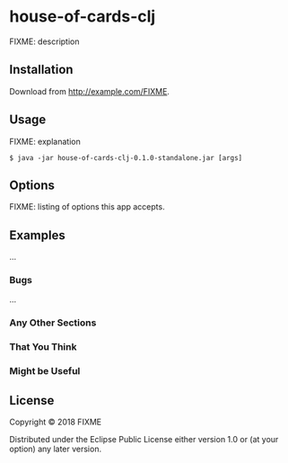 # house-of-cards-clj

FIXME: description

## Installation

Download from http://example.com/FIXME.

## Usage

FIXME: explanation

    $ java -jar house-of-cards-clj-0.1.0-standalone.jar [args]

## Options

FIXME: listing of options this app accepts.

## Examples

...

### Bugs

...

### Any Other Sections
### That You Think
### Might be Useful

## License

Copyright © 2018 FIXME

Distributed under the Eclipse Public License either version 1.0 or (at
your option) any later version.
